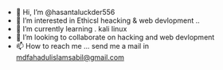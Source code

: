 - 👋 Hi, I’m @hasantaluckder556
- 👀 I’m interested in  Ethicsl heacking  & web devlopment ..
- 🌱 I’m currently learning . kali linux 
- 💞️ I’m looking to collaborate on hacking and web devlopment
- 📫 How to reach me ... send me a mail in  mdfahadulislamsabil@gmail.com

<!---
hasantaluckder556/hasantaluckder556 is a ✨ special ✨ repository because its `README.md` (this file) appears on your GitHub profile.
You can click the Preview link to take a look at your changes.
--->
